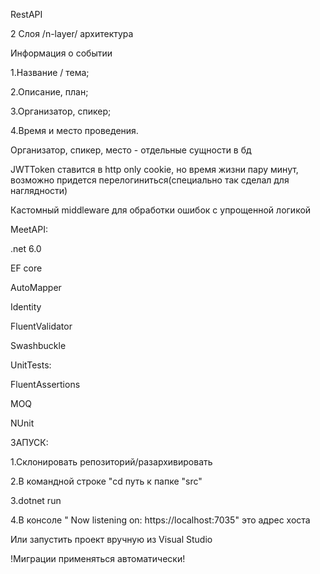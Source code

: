 
RestAPI 

2 Слоя /n-layer/ архитектура

Информация о событии

1.Название / тема;

2.Описание, план;

3.Организатор, спикер;

4.Время и место проведения.


Организатор, спикер, место - отдельные сущности в бд

JWTToken ставится в http only cookie, но время жизни пару минут, возможно придется перелогиниться(специально так сделал для наглядности) 

Кастомный middleware для обработки ошибок с упрощенной логикой

MeetAPI: 

.net 6.0 

EF core 

AutoMapper 

Identity 

FluentValidator 

Swashbuckle


UnitTests: 

FluentAssertions 

MOQ 

NUnit


ЗАПУСК:

1.Склонировать репозиторий/разархивировать

2.В командной строке "cd путь к папке "src"

3.dotnet run

4.В консоле " Now listening on: https://localhost:7035" это адрес хоста 


Или запустить проект вручную из Visual Studio 

!Миграции применяться автоматически!

